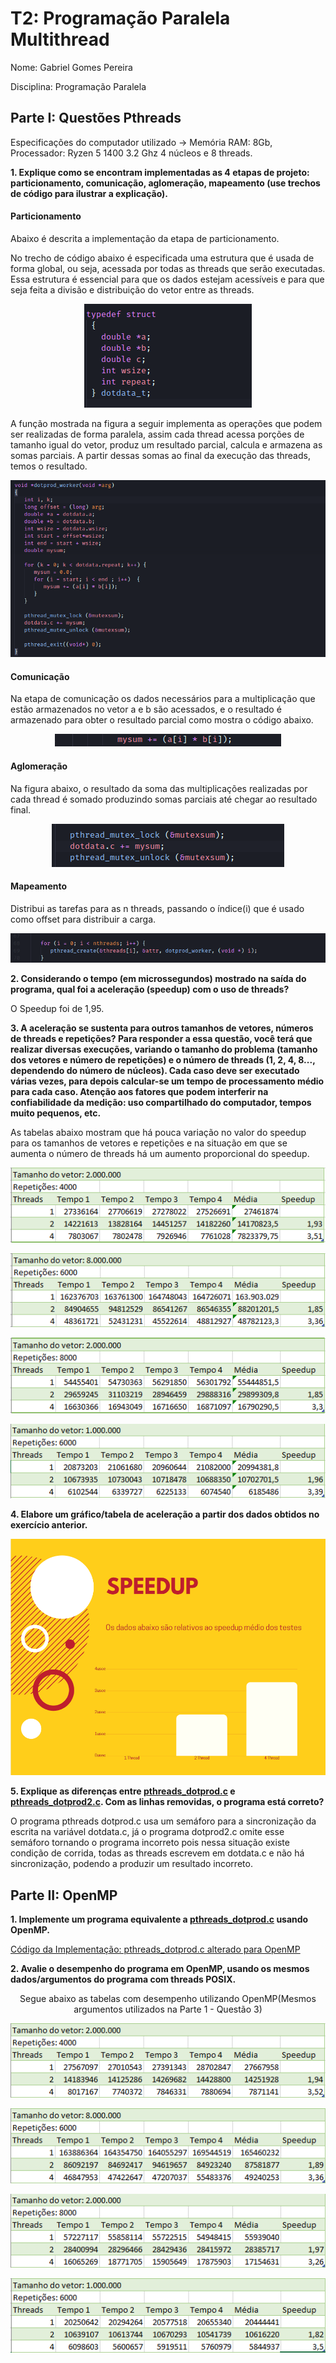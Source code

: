 # T2: Programação Paralela Multithread 

Nome: Gabriel Gomes Pereira

Disciplina: Programação Paralela

## Parte I: Questões Pthreads
Especificações do computador utilizado -> Memória RAM: 8Gb, Processador: Ryzen 5 1400 3.2 Ghz 4 núcleos e 8 threads.

**1. Explique como se encontram implementadas as 4 etapas de projeto: particionamento, comunicação, aglomeração, mapeamento (use trechos de código para ilustrar a explicação).**

<h4>Particionamento</h4>

Abaixo é descrita a implementação da etapa de particionamento.

No trecho de código abaixo é especificada uma estrutura que é usada de forma global, ou seja, acessada por todas as threads que serão executadas. Essa estrutura é essencial para que os dados estejam acessíveis e para que seja feita a divisão e distribuição do vetor entre as threads.

<p align="center">
  <img src="https://github.com/elc139/t2-ggpereira/blob/master/img/questao1/particionamento_1.png">
 </p>
 
A função mostrada na figura a seguir implementa as operações que podem ser realizadas de forma paralela, assim cada thread acessa  porções de tamanho igual do vetor, produz um resultado parcial, calcula e armazena as somas parciais. A partir dessas somas ao final da execução das threads, temos o resultado.
 
<p align="center">
  <img src="https://github.com/elc139/t2-ggpereira/blob/master/img/questao1/particionamento_2.png"> 
 </p>

<h4>Comunicação</h4>

Na etapa de comunicação os dados necessários para a multiplicação que estão armazenados no vetor a e b são acessados, e o resultado é armazenado para obter o resultado parcial como mostra o código abaixo.

<p align="center">
  <img src="https://github.com/elc139/t2-ggpereira/blob/master/img/questao1/comunicacao_1.png">
</p>
 
<h4>Aglomeração</h4>

Na figura abaixo, o resultado da soma das multiplicações realizadas por cada thread é somado produzindo somas parciais até chegar ao resultado final.

<p align="center">
  <img src="https://github.com/elc139/t2-ggpereira/blob/master/img/questao1/aglomeracao_1.png"> 
 </p>

<h4>Mapeamento</h4>

Distribui as tarefas para as n threads, passando o índice(i) que é usado como offset para distribuir a carga. 

<p align="center">
  <img src="https://github.com/elc139/t2-ggpereira/blob/master/img/questao1/mapeamento_1.png"> 
 </p>

**2. Considerando o tempo (em microssegundos) mostrado na saída do programa, qual foi a aceleração (speedup) com o uso de threads?**

O Speedup foi de 1,95.

**3. A aceleração  se sustenta para outros tamanhos de vetores, números de threads e repetições? Para responder a essa questão, você terá que realizar diversas execuções, variando o tamanho do problema (tamanho dos vetores e número de repetições) e o número de threads (1, 2, 4, 8..., dependendo do número de núcleos). Cada caso deve ser executado várias vezes, para depois calcular-se um tempo de processamento médio para cada caso. Atenção aos fatores que podem interferir na confiabilidade da medição: uso compartilhado do computador, tempos muito pequenos, etc.**

As tabelas abaixo mostram que há pouca variação no valor do speedup para os tamanhos de vetores e repetições e na situação em que se aumenta o número de threads há um aumento proporcional do speedup.

<p align="center">
  <img src="https://github.com/elc139/t2-ggpereira/blob/master/img/questao3/tabela1_threads.PNG"> 
</p>

<p align="center">
  <img src="https://github.com/elc139/t2-ggpereira/blob/master/img/questao3/tabela2_threads.PNG">
</p>

<p align="center">
  <img src="https://github.com/elc139/t2-ggpereira/blob/master/img/questao3/tabela3_threads.PNG">
</p>

<p align="center">
  <img src="https://github.com/elc139/t2-ggpereira/blob/master/img/questao3/tabela4_threads.PNG">
</p>

**4. Elabore um gráfico/tabela de aceleração a partir dos dados obtidos no exercício anterior.**

<p align="center">
  <img src="https://github.com/elc139/t2-ggpereira/blob/master/img/questao4/speedup_grafico.PNG">
</p>

**5. Explique as diferenças entre [pthreads_dotprod.c](pthreads_dotprod/pthreads_dotprod.c) e [pthreads_dotprod2.c](pthreads_dotprod/pthreads_dotprod2.c). Com as linhas removidas, o programa está correto?** 

O programa pthreads dotprod.c usa um semáforo para a sincronização da escrita na variável dotdata.c, já o programa dotprod2.c omite esse semáforo tornando o programa incorreto pois nessa situação existe condição de corrida, todas as threads escrevem em dotdata.c e não há sincronização, podendo a produzir um resultado incorreto.

## Parte II: OpenMP
**1. Implemente um programa equivalente a [pthreads_dotprod.c](pthreads_dotprod/pthreads_dotprod.c) usando OpenMP.**

[Código da Implementação: pthreads_dotprod.c alterado para OpenMP](https://github.com/elc139/t2-ggpereira/blob/master/openmp/omp_dotprod.c)

**2. Avalie o desempenho do programa em OpenMP, usando os mesmos dados/argumentos do programa com threads POSIX.**

<p align="center">
  Segue abaixo as tabelas com desempenho utilizando OpenMP(Mesmos argumentos utilizados na Parte 1 - Questão 3)
</p>

<p align="center">
   <img src="https://github.com/elc139/t2-ggpereira/blob/master/img/openmp_questao2/tabela_1.PNG">
</p>

<p align="center">
   <img src="https://github.com/elc139/t2-ggpereira/blob/master/img/openmp_questao2/tabela_2.PNG">
</p>

<p align="center">
   <img src="https://github.com/elc139/t2-ggpereira/blob/master/img/openmp_questao2/tabela_3.PNG">
</p>

<p align="center">
   <img src="https://github.com/elc139/t2-ggpereira/blob/master/img/openmp_questao2/tabela_4.PNG">
</p>



